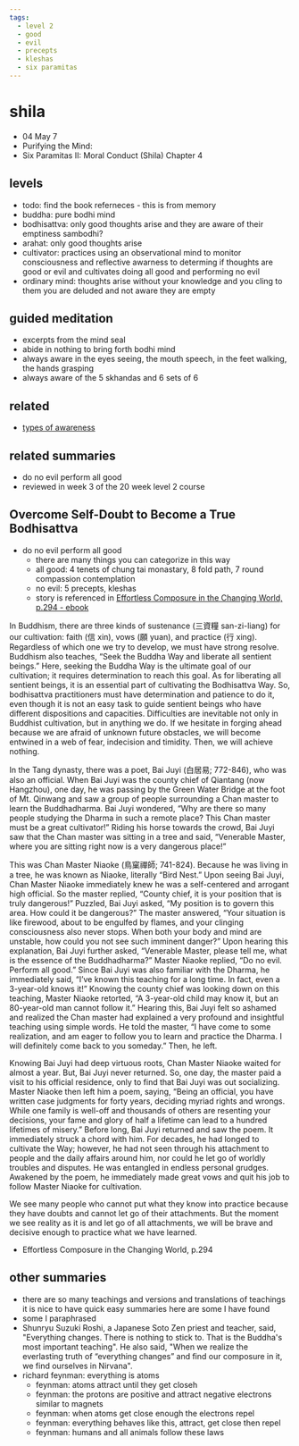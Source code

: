 ```yaml
---
tags:
  - level 2 
  - good 
  - evil 
  - precepts 
  - kleshas 
  - six paramitas
---
```

# shila

- 04 May 7
- Purifying the Mind:
- Six Paramitas II: Moral Conduct (Shila) Chapter 4

## levels

- todo: find the book referneces - this is from memory
- buddha: pure bodhi mind
- bodhisattva: only good thoughts arise and they are aware of their emptiness sambodhi?
- arahat: only good thoughts arise
- cultivator: practices using an observational mind to monitor consciousness and reflective awarness to determing if thoughts are good or evil and cultivates doing all good and performing no evil
- ordinary mind: thoughts arise without your knowledge and you cling to them you are deluded and not aware they are empty

## guided meditation

- excerpts from the mind seal
- abide in nothing to bring forth bodhi mind
- always aware in the eyes seeing, the mouth speech, in the feet walking, the hands grasping
- always aware of the 5 skhandas and 6 sets of 6

## related

- [types of awareness](https://shanenull.com/buddhism/2023/awareness/)

## related summaries

- do no evil perform all good
- reviewed in week 3 of the 20 week level 2 course

## Overcome Self-Doubt to Become a True Bodhisattva

- do no evil perform all good
  - there are many things you can categorize in this way
  - all good: 4 tenets of chung tai monastary, 8 fold path, 7 round compassion contemplation
  - no evil: 5 precepts, kleshas
  - story is referenced in [Effortless Composure in the Changing World, p.294 - ebook](https://www.ctworld.org.tw/Buddhist%20e-Books/Books08/index.html)

In Buddhism, there are three kinds of sustenance (三資糧 san-zi-liang) for our cultivation: faith (信 xin), vows (願 yuan), and practice (行 xing). Regardless of which one we try to develop, we must have strong resolve. Buddhism also teaches, “Seek the Buddha Way and liberate all sentient beings.” Here, seeking the Buddha Way is the ultimate goal of our cultivation; it requires determination to reach this goal. As for liberating all sentient beings, it is an essential part of cultivating the Bodhisattva Way. So, bodhisattva practitioners must have determination and patience to do it, even though it is not an easy task to guide sentient beings who have different dispositions and capacities. Difficulties are inevitable not only in Buddhist cultivation, but in anything we do. If we hesitate in forging ahead because we are afraid of unknown future obstacles, we will become entwined in a web of fear, indecision and timidity. Then, we will achieve nothing.

In the Tang dynasty, there was a poet, Bai Juyi (白居易; 772-846), who was also an official. When Bai Juyi was the county chief of Qiantang (now Hangzhou), one day, he was passing by the Green Water Bridge at the foot of Mt. Qinwang and saw a group of people surrounding a Chan master to learn the Buddhadharma. Bai Juyi wondered, “Why are there so many people studying the Dharma in such a remote place? This Chan master must be a great cultivator!” Riding his horse towards the crowd, Bai Juyi saw that the Chan master was sitting in a tree and said, “Venerable Master, where you are sitting right now is a very dangerous place!”

This was Chan Master Niaoke (鳥窠禪師; 741-824). Because he was living in a tree, he was known as Niaoke, literally “Bird Nest.” Upon seeing Bai Juyi, Chan Master Niaoke immediately knew he was a self-centered and arrogant high official. So the master replied, “County chief, it is your position that is truly dangerous!” Puzzled, Bai Juyi asked, “My position is to govern this area. How could it be dangerous?” The master answered, “Your situation is like firewood, about to be engulfed by flames, and your clinging consciousness also never stops. When both your body and mind are unstable, how could you not see such imminent danger?” Upon hearing this explanation, Bai Juyi further asked, “Venerable Master, please tell me, what is the essence of the Buddhadharma?” Master Niaoke replied, “Do no evil. Perform all good.” Since Bai Juyi was also familiar with the Dharma, he immediately said, “I’ve known this teaching for a long time. In fact, even a 3-year-old knows it!” Knowing the county chief was looking down on this teaching, Master Niaoke retorted, “A 3-year-old child may know it, but an 80-year-old man cannot follow it.” Hearing this, Bai Juyi felt so ashamed and realized the Chan master had explained a very profound and insightful teaching using simple words. He told the master, “I have come to some realization, and am eager to follow you to learn and practice the Dharma. I will definitely come back to you someday.” Then, he left.

Knowing Bai Juyi had deep virtuous roots, Chan Master Niaoke waited for almost a year. But, Bai Juyi never returned. So, one day, the master paid a visit to his official residence, only to find that Bai Juyi was out socializing. Master Niaoke then left him a poem, saying, “Being an official, you have written case judgments for forty years, deciding myriad rights and wrongs. While one family is well-off and thousands of others are resenting your decisions, your fame and glory of half a lifetime can lead to a hundred lifetimes of misery.” Before long, Bai Juyi returned and saw the poem. It immediately struck a chord with him. For decades, he had longed to cultivate the Way; however, he had not seen through his attachment to people and the daily affairs around him, nor could he let go of worldly troubles and disputes. He was entangled in endless personal grudges. Awakened by the poem, he immediately made great vows and quit his job to follow Master Niaoke for cultivation.

We see many people who cannot put what they know into practice because they have doubts and cannot let go of their attachments. But the moment we see reality as it is and let go of all attachments, we will be brave and decisive enough to practice what we have learned.

- Effortless Composure in the Changing World, p.294

## other summaries

- there are so many teachings and versions and translations of teachings it is nice to have quick easy summaries here are some I have found
- some I paraphrased
- Shunryu Suzuki Roshi, a Japanese Soto Zen priest and teacher, said, "Everything changes. There is nothing to stick to. That is the Buddha's most important teaching". He also said, "When we realize the everlasting truth of “everything changes” and find our composure in it, we find ourselves in Nirvana".
- richard feynman: everything is atoms
  - feynman: atoms attract until they get closeh
  - feynman: the protons are positive and attract negative electrons similar to magnets
  - feynman:  when atoms get close enough the electrons repel
  - feynman:  everything behaves like this, attract, get close then repel
  - feynman:  humans and all animals follow these laws
